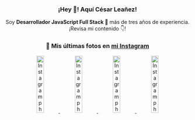 <div align="center">

<h3>¡Hey 👋! Aquí César Leañez!</h3>

<p>Soy <strong>Desarrollador JavaScript Full Stack 🚀</strong> más de tres años de experiencia.<br />¡Revisa mi contenido 👇!</p>

### 📸 Mis últimas fotos en [mi Instagram](https://instagram.com/cesarsoftware.dev)


<a href='https://instagram.com/p/DIt9Oknp-PZ' target='_blank'>
  <img width='20%' src='https://instagram.fcmn2-1.fna.fbcdn.net/v/t51.2885-15/491444712_17914409433097059_55076089485466172_n.jpg?stp=dst-jpg_e35_tt6&efg=eyJ2ZW5jb2RlX3RhZyI6IkZFRUQuaW1hZ2VfdXJsZ2VuLjU1MngzNDEuc2RyLmY3NTc2MS5kZWZhdWx0X2ltYWdlIn0&_nc_ht=instagram.fcmn2-1.fna.fbcdn.net&_nc_cat=103&_nc_oc=Q6cZ2QFSK5oB5nDXEJotIpSYM1Tlaj5ukRg1N9wn0b3ZIxJLQqzsk_u6Acg3GB3kDhClNek&_nc_ohc=6g1DB-rFP1IQ7kNvwGQ6Gac&_nc_gid=KSjGMrsJew2VkrrkJ-PsBg&edm=ACWDqb8BAAAA&ccb=7-5&ig_cache_key=MzYxNTgxNTM1ODA3ODI0Nzg5Nw%3D%3D.3-ccb7-5&oh=00_AfL3JerJlyOXu5yKILZVe9Hh9w60r5c6f1dRjn4xUh4qgQ&oe=683AD36B&_nc_sid=ee9879' alt='Instagram photo' />
</a>
<a href='https://instagram.com/p/DICt8_ruj1K' target='_blank'>
  <img width='20%' src='https://scontent.cdninstagram.com/v/t51.71878-15/487811720_2261442050918393_7784971145546330846_n.jpg?stp=dst-jpg_e15_tt6&_nc_cat=104&ig_cache_key=MzYwMzY0NDc1NTQ5MDc4MjUzOA%3D%3D.3-ccb1-7&ccb=1-7&_nc_sid=58cdad&efg=eyJ2ZW5jb2RlX3RhZyI6InhwaWRzLjY0MHgxMTU2LnNkciJ9&_nc_ohc=2bggXIlZcsIQ7kNvwGWSHfW&_nc_oc=AdkQxCHmGvD6U6ynwbenRHkd6rhHWhkD3gFykLFDZqJOuKZZ4hpK4pSvqohlukuQ8Yg&_nc_ad=z-m&_nc_cid=0&_nc_zt=23&_nc_ht=scontent.cdninstagram.com&_nc_gid=KSjGMrsJew2VkrrkJ-PsBg&oh=00_AfIhYCqSty3yFTafnIumvz5Or8Eed-eLgd1BkTwwDRvyag&oe=683AF864' alt='Instagram photo' />
</a>
<a href='https://instagram.com/p/DIAOH7MuTdG' target='_blank'>
  <img width='20%' src='https://scontent.cdninstagram.com/v/t51.71878-15/487701094_964176539225257_203758693226461245_n.jpg?stp=dst-jpg_e15_tt6&_nc_cat=102&ig_cache_key=MzYwMjk0MTgxOTE0ODEyMTkyNg%3D%3D.3-ccb1-7&ccb=1-7&_nc_sid=58cdad&efg=eyJ2ZW5jb2RlX3RhZyI6InhwaWRzLjY0MHgxMTU2LnNkciJ9&_nc_ohc=J2NxvN7DsgMQ7kNvwEgPHvc&_nc_oc=AdmU6g3RF-jRakxRegCUH9SFogzV_pMHqT_nn1n0oPCPNE45zuFP59YZMNzXdMwNF_g&_nc_ad=z-m&_nc_cid=0&_nc_zt=23&_nc_ht=scontent.cdninstagram.com&_nc_gid=KSjGMrsJew2VkrrkJ-PsBg&oh=00_AfIz0DqVKhXxB_8Mc06gvFnGsWeqpKaK9xthkZtLu44sUA&oe=683AFCA9' alt='Instagram photo' />
</a>
<a href='https://instagram.com/p/DHtKENeumyc' target='_blank'>
  <img width='20%' src='https://scontent.cdninstagram.com/v/t51.71878-15/486620439_1373071664043671_6215675251976925620_n.jpg?stp=dst-jpg_e15_tt6&_nc_cat=101&ig_cache_key=MzU5NzU3NTk0NzE1NjA5MDAxMg%3D%3D.3-ccb1-7&ccb=1-7&_nc_sid=58cdad&efg=eyJ2ZW5jb2RlX3RhZyI6InhwaWRzLjY0MHgxMTQ2LnNkciJ9&_nc_ohc=qIWtxhjORyYQ7kNvwHA5Y64&_nc_oc=AdlFkAcn1bG8uBui2Fwbne4LzTfFF8Ldgv13qVIQ0y-IsaT-rr_QifMjwJYZeA7NhRk&_nc_ad=z-m&_nc_cid=0&_nc_zt=23&_nc_ht=scontent.cdninstagram.com&_nc_gid=KSjGMrsJew2VkrrkJ-PsBg&oh=00_AfIJmPwZX4KqKq87mQoE81hyPN6pw6JzLBMy68zaVCO0rg&oe=683AE921' alt='Instagram photo' />
</a>

</div>
